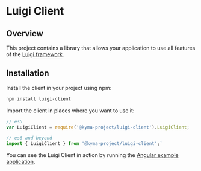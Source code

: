# Luigi Client

## Overview

This project contains a library that allows your application to use all features of the [Luigi framework](../core).

## Installation

Install the client in your project using npm:
```bash
npm install luigi-client
```

Import the client in places where you want to use it:
```javascript
// es5
var LuigiClient = require('@kyma-project/luigi-client').LuigiClient;

// es6 and beyond
import { LuigiClient } from '@kyma-project/luigi-client';`
```

You can see the Luigi Client in action by running the [Angular example application](/core/examples/luigi-sample-angular).
